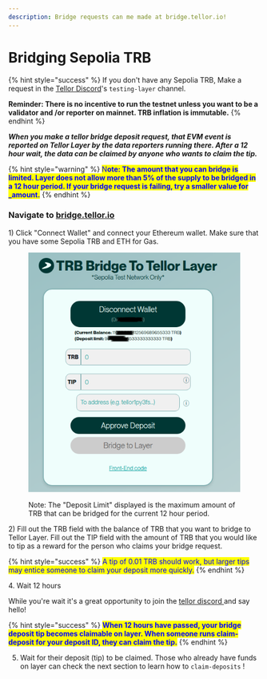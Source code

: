 ```yaml
---
description: Bridge requests can me made at bridge.tellor.io!
---
```


# Bridging Sepolia TRB

{% hint style="success" %}
If you don't have any Sepolia TRB, Make a request in the [Tellor Discord](https://discord.gg/kaMenz4ZVw)'s `testing-layer` channel.

**Reminder: There is no incentive to run the testnet unless you want to be a validator and /or reporter on mainnet. TRB inflation is immutable.**
{% endhint %}

_**When you make a tellor bridge deposit request, that EVM event is reported on Tellor Layer by the data reporters running there. After a 12 hour wait, the data can be claimed by anyone who wants to claim the tip.**_&#x20;

{% hint style="warning" %}
<mark style="color:blue;">N</mark><mark style="color:blue;">**ote: The amount that you can bridge is limited. Layer does not allow more than 5% of the supply to be bridged in a 12 hour period. If your bridge request is failing, try a smaller value for  \_amount.**</mark>
{% endhint %}

### Navigate to [bridge.tellor.io](https://bridge.tellor.io/)

1\) Click "Connect Wallet" and connect your Ethereum wallet. Make sure that you have some Sepolia TRB and ETH for Gas.&#x20;

<figure><img src="../../.gitbook/assets/Screenshot From 2025-04-03 12-18-53.png" alt=""><figcaption><p>Note: The "Deposit Limit" displayed is the maximum amount of TRB that can be bridged for the current 12 hour period.</p></figcaption></figure>

2\) Fill out the TRB field with the balance of TRB that you want to bridge to Tellor Layer. Fill out the TIP field with the amount of TRB that you would like to tip as a reward for the person who claims your bridge request.

{% hint style="success" %}
<mark style="color:blue;">A tip of 0.01 TRB should work, but larger tips may entice someone to claim your deposit more quickly.</mark>&#x20;
{% endhint %}

4\. Wait 12 hours

While you're wait it's a great opportunity to join the [tellor discord ](https://discord.gg/tellor)and say hello!

{% hint style="success" %}
<mark style="color:blue;">**When 12 hours have passed, your bridge deposit tip becomes claimable on layer. When someone runs claim-deposit for your deposit ID, they can claim the tip.**</mark>
{% endhint %}

5. Wait for their deposit (tip) to be claimed. Those who already have funds on layer can check the next section to learn how to `claim-deposits` !

